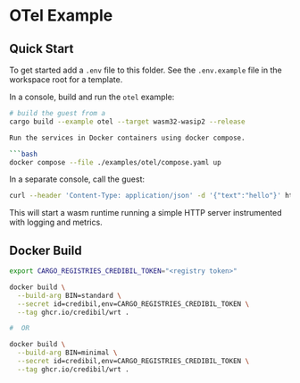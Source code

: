 # OTel Example

## Quick Start

To get started add a `.env` file to this folder. See the `.env.example` file in the workspace root for a template.

In a console, build and run the `otel` example:

```bash
# build the guest from a 
cargo build --example otel --target wasm32-wasip2 --release

Run the services in Docker containers using docker compose.

```bash
docker compose --file ./examples/otel/compose.yaml up
```

In a separate console, call the guest:

```bash
curl --header 'Content-Type: application/json' -d '{"text":"hello"}' http://localhost:8080
```

This will start a wasm runtime running a simple HTTP server instrumented with logging and metrics.

## Docker Build

```bash
export CARGO_REGISTRIES_CREDIBIL_TOKEN="<registry token>"

docker build \
  --build-arg BIN=standard \
  --secret id=credibil,env=CARGO_REGISTRIES_CREDIBIL_TOKEN \
  --tag ghcr.io/credibil/wrt .

#  OR 

docker build \
  --build-arg BIN=minimal \
  --secret id=credibil,env=CARGO_REGISTRIES_CREDIBIL_TOKEN \
  --tag ghcr.io/credibil/wrt .
```